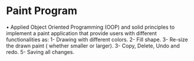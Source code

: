 # Paint Program
•	Applied Object Oriented Programming (OOP) and solid principles to implement a paint application that provide users with different functionalities as:
1- Drawing with different colors.
2- Fill shape.
3- Re-size the drawn paint ( whether smaller or larger).
3- Copy, Delete, Undo and redo.
5- Saving all changes.

